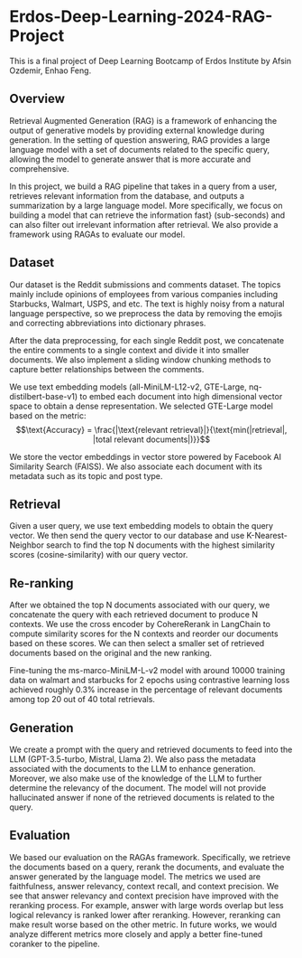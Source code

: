 # Erdos-Deep-Learning-2024-RAG-Project

This is a final project of Deep Learning Bootcamp of Erdos Institute by Afsin Ozdemir, Enhao Feng.

## Overview

Retrieval Augmented Generation (RAG) is a framework of enhancing the output of generative models by providing external knowledge during generation. In the setting of question answering, RAG provides a large language model with a set of documents related to the specific query, allowing the model to generate answer that is more accurate and comprehensive.

In this project, we build a RAG pipeline that takes in a query from a user, retrieves relevant information from the database, and outputs a summarization by a large language model. More specifically, we focus on building a model that can retrieve the information fast} (sub-seconds) and can also filter out irrelevant information after retrieval. We also provide a framework using RAGAs to evaluate our model.

## Dataset

Our dataset is the Reddit submissions and comments dataset. The topics mainly include opinions of employees from various companies including Starbucks, Walmart, USPS, and etc. The text is highly noisy from a natural language perspective, so we preprocess the data by removing the emojis and correcting abbreviations into dictionary phrases.

After the data preprocessing, for each single Reddit post, we concatenate the entire comments to a single context and divide it into smaller documents. We also implement a sliding window chunking methods to capture better relationships between the comments.

We use text embedding models (all-MiniLM-L12-v2, GTE-Large, nq-distilbert-base-v1) to embed each document into high dimensional vector space to obtain a dense representation. We selected GTE-Large model based on the metric:
$$\text{Accuracy} = \frac{|\text{relevant retrieval}|}{\text{min(|retrieval|, |total relevant documents|)}}$$

We store the vector embeddings in vector store powered by Facebook AI Similarity Search (FAISS). We also associate each document with its metadata such as its topic and post type.

## Retrieval

Given a user query, we use text embedding models to obtain the query vector. We then send the query vector to our database and use K-Nearest-Neighbor search to find the top N documents with the highest similarity scores (cosine-similarity) with our query vector.

## Re-ranking

After we obtained the top N documents associated with our query, we concatenate the query with each retrieved document to produce N contexts. We use the cross encoder by CohereRerank in LangChain to compute similarity scores for the N contexts and reorder our documents based on these scores. We can then select a smaller set of retrieved documents based on the original and the new ranking.

Fine-tuning the ms-marco-MiniLM-L-v2 model with around 10000 training data on walmart and starbucks for 2 epochs using contrastive learning loss achieved roughly 0.3\% increase in the percentage of relevant documents among top 20 out of 40 total retrievals.

## Generation

We create a prompt with the query and retrieved documents to feed into the LLM (GPT-3.5-turbo, Mistral, Llama 2). We also pass the metadata associated with the documents to the LLM to enhance generation. Moreover, we also make use of the knowledge of the LLM to further determine the relevancy of the document. The model will not provide hallucinated answer if none of the retrieved documents is related to the query.

## Evaluation

We based our evaluation on the RAGAs framework. Specifically, we retrieve the documents based on a query, rerank the documents, and evaluate the answer generated by the language model. The metrics we used are faithfulness, answer relevancy, context recall, and context precision. We see that answer relevancy and context precision have improved with the reranking process. For example, answer with large words overlap but less logical relevancy is ranked lower after reranking. However, reranking can make result worse based on the other metric. In future works, we would analyze different metrics more closely and apply a better fine-tuned coranker to the pipeline.
